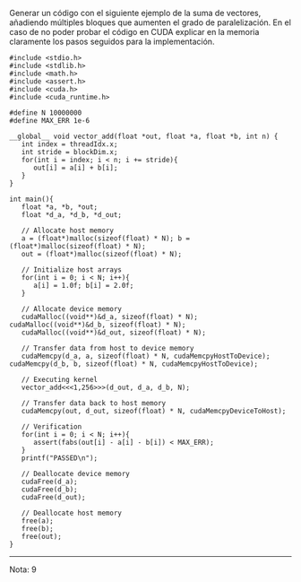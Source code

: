 Generar un código con el siguiente ejemplo de la suma de vectores, añadiendo múltiples bloques que aumenten el grado de paralelización. En el caso de no poder probar el código en CUDA explicar en la memoria claramente los pasos seguidos para la implementación.

```
#include <stdio.h>
#include <stdlib.h>
#include <math.h>
#include <assert.h>
#include <cuda.h>
#include <cuda_runtime.h>

#define N 10000000
#define MAX_ERR 1e-6

__global__ void vector_add(float *out, float *a, float *b, int n) {
   int index = threadIdx.x; 
   int stride = blockDim.x;
   for(int i = index; i < n; i += stride){
      out[i] = a[i] + b[i];
   }
}

int main(){
   float *a, *b, *out;
   float *d_a, *d_b, *d_out;
   
   // Allocate host memory
   a = (float*)malloc(sizeof(float) * N); b = (float*)malloc(sizeof(float) * N);
   out = (float*)malloc(sizeof(float) * N);
   
   // Initialize host arrays
   for(int i = 0; i < N; i++){
      a[i] = 1.0f; b[i] = 2.0f;
   }
   
   // Allocate device memory
   cudaMalloc((void**)&d_a, sizeof(float) * N); cudaMalloc((void**)&d_b, sizeof(float) * N);
   cudaMalloc((void**)&d_out, sizeof(float) * N);
   
   // Transfer data from host to device memory
   cudaMemcpy(d_a, a, sizeof(float) * N, cudaMemcpyHostToDevice); cudaMemcpy(d_b, b, sizeof(float) * N, cudaMemcpyHostToDevice);
   
   // Executing kernel
   vector_add<<<1,256>>>(d_out, d_a, d_b, N);
   
   // Transfer data back to host memory
   cudaMemcpy(out, d_out, sizeof(float) * N, cudaMemcpyDeviceToHost);
   
   // Verification
   for(int i = 0; i < N; i++){
      assert(fabs(out[i] - a[i] - b[i]) < MAX_ERR);
   }
   printf("PASSED\n");
   
   // Deallocate device memory
   cudaFree(d_a); 
   cudaFree(d_b);
   cudaFree(d_out);
   
   // Deallocate host memory
   free(a); 
   free(b);
   free(out);
}
```
-----------------------------------------
Nota: 9
